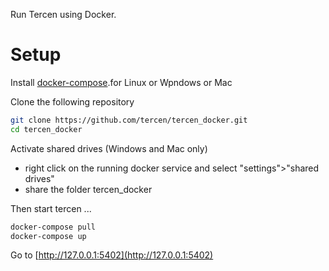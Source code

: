 Run Tercen using Docker.

# Setup
Install [docker-compose](https://docs.docker.com/compose/).for Linux or Wpndows or Mac


Clone the following repository
```bash
git clone https://github.com/tercen/tercen_docker.git
cd tercen_docker
```

Activate shared drives (Windows and Mac only)
* right click on the running docker service and select "settings">"shared drives"
* share the folder tercen_docker 

Then start tercen ...

```bash
docker-compose pull
docker-compose up
```

Go to [http://127.0.0.1:5402](http://127.0.0.1:5402)

